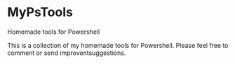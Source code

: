 # MyPsTools
Homemade tools for Powershell

This is a collection of my homemade tools for Powershell. Please feel free to comment or send improventsuggestions.

